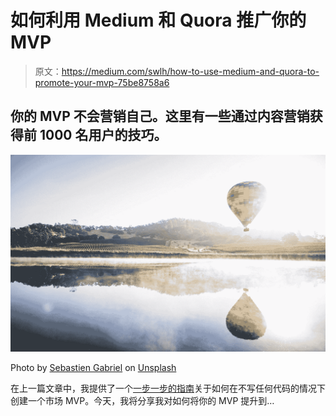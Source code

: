 # 如何利用 Medium 和 Quora 推广你的 MVP

> 原文：<https://medium.com/swlh/how-to-use-medium-and-quora-to-promote-your-mvp-75be8758a6>

## 你的 MVP 不会营销自己。这里有一些通过内容营销获得前 1000 名用户的技巧。

![](img/0bf5bd12a27c42130be408029be09762.png)

Photo by [Sebastien Gabriel](https://unsplash.com/@sgabriel?utm_source=medium&utm_medium=referral) on [Unsplash](https://unsplash.com?utm_source=medium&utm_medium=referral)

在上一篇文章中，我提供了一个[一步一步的指南](/swlh/how-to-launch-a-marketplace-mvp-without-any-code-2766d15b0c62?source=friends_link&sk=49bb1adf3ca09081d016f1791c070ed5)关于如何在不写任何代码的情况下创建一个市场 MVP。今天，我将分享我对如何将你的 MVP 提升到…